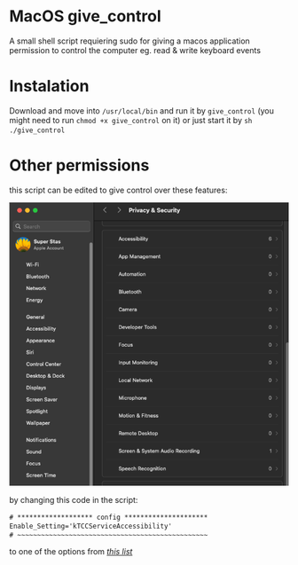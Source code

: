 # MacOS give_control
A small shell script requiering sudo for giving a macos application permission to control the computer eg. read &amp; write keyboard events

# Instalation
Download and move into `/usr/local/bin` and run it by `give_control` (you might need  to run `chmod +x give_control` on it) or just start it by `sh ./give_control`

# Other permissions
this script can be edited to give control over these features:

![image info](./images/security_privacy.png)

by changing this code in the script:
```
# ******************* config *********************
Enable_Setting='kTCCServiceAccessibility'
# ~~~~~~~~~~~~~~~~~~~~~~~~~~~~~~~~~~~~~~~~~~~~~~~~
```
to one of the options from
_[this list](https://github.com/AtlasGondal/macos-pentesting-resources/blob/main/tccd/kTCCService.md)_
